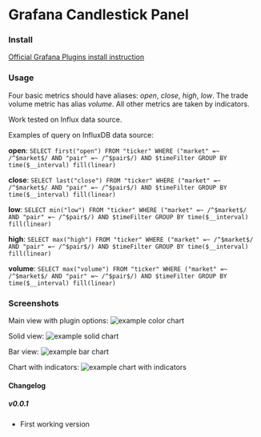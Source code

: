 # Grafana Candlestick Panel

### Install

[Official Grafana Plugins install instruction](http://docs.grafana.org/plugins/installation/#installing-plugins-manually)

### Usage

Four basic metrics should have aliases: *open*, *close*, *high*, *low*. The trade volume metric has alias *volume*. All other metrics are taken by indicators.

Work tested on Influx data source.

Examples of query on InfluxDB data source:

**open**: `SELECT first("open") FROM "ticker" WHERE ("market" =~ /^$market$/ AND "pair" =~ /^$pair$/) AND $timeFilter GROUP BY time($__interval) fill(linear)`

**close**: `SELECT last("close") FROM "ticker" WHERE ("market" =~ /^$market$/ AND "pair" =~ /^$pair$/) AND $timeFilter GROUP BY time($__interval) fill(linear)`

**low**: `SELECT min("low") FROM "ticker" WHERE ("market" =~ /^$market$/ AND "pair" =~ /^$pair$/) AND $timeFilter GROUP BY time($__interval) fill(linear)`

**high**: `SELECT max("high") FROM "ticker" WHERE ("market" =~ /^$market$/ AND "pair" =~ /^$pair$/) AND $timeFilter GROUP BY time($__interval) fill(linear)`

**volume**: `SELECT max("volume") FROM "ticker" WHERE ("market" =~ /^$market$/ AND "pair" =~ /^$pair$/) AND $timeFilter GROUP BY time($__interval) fill(linear)`

### Screenshots

Main view with plugin options:
![example color chart](https://raw.githubusercontent.com/ilgizar/ilgizar-candlestick-panel/1944a532f6891659fbf94ae8b42571a481187b85/screenshots/color.jpg)

Solid view:
![example solid chart](https://raw.githubusercontent.com/ilgizar/ilgizar-candlestick-panel/1944a532f6891659fbf94ae8b42571a481187b85/screenshots/solid.jpg)

Bar view:
![example bar chart](https://raw.githubusercontent.com/ilgizar/ilgizar-candlestick-panel/1944a532f6891659fbf94ae8b42571a481187b85/screenshots/bar.jpg)

Chart with indicators:
![example chart with indicators](https://raw.githubusercontent.com/ilgizar/ilgizar-candlestick-panel/1944a532f6891659fbf94ae8b42571a481187b85/screenshots/ema.jpg)

#### Changelog

##### v0.0.1

- First working version
